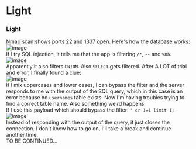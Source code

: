 # Light

### Light
Nmap scan shows ports 22 and 1337 open. Here's how the database works:<br />
![image](https://github.com/user-attachments/assets/8260b0b8-4aeb-4327-8ed2-666eb298aa93)<br />
If I try SQL injection, it tells me that the app is filtering `/*`, `--` and `%0b`. <br />
![image](https://github.com/user-attachments/assets/547acc33-e505-4efc-9016-15f06223a5ae)<br />
Apparently it also filters `UNION`. Also `SELECT` gets filtered. After A LOT of trial and error, I finally found a clue: <br />
![image](https://github.com/user-attachments/assets/d899e684-7a2b-400d-8153-612c307fe112)<br />
If I mix uppercases and lower cases, I can bypass the filter and the server responds to me with the output of the SQL query, which in this case is an error because no `usernames` table exists. Now I'm having troubles trying to find a correct table name. Also something weird happens: <br />
If I use this payload which should bypass the filter: `' or 1=1 limit 1;` <br />
![image](https://github.com/user-attachments/assets/5f15f610-1c0f-4ac9-8a83-a9eb802247ee)<br />
Instead of responding with the output of the query, it just closes the connection. I don't know how to go on, I'll take a break and continue another time. <br />
TO BE CONTINUED...



